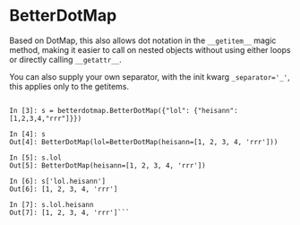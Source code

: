# BetterDotMap

Based on DotMap, this also allows dot notation in the `__getitem__` magic
method, making it easier to call on nested objects without using either loops or directly calling `__getattr__`.

You can also supply your own separator, with the init kwarg
`_separator='_'`, this applies only to the getitems.

```In [1]: import betterdotmap

In [3]: s = betterdotmap.BetterDotMap({"lol": {"heisann": [1,2,3,4,"rrr"]}})

In [4]: s
Out[4]: BetterDotMap(lol=BetterDotMap(heisann=[1, 2, 3, 4, 'rrr']))

In [5]: s.lol
Out[5]: BetterDotMap(heisann=[1, 2, 3, 4, 'rrr'])

In [6]: s['lol.heisann']
Out[6]: [1, 2, 3, 4, 'rrr']

In [7]: s.lol.heisann
Out[7]: [1, 2, 3, 4, 'rrr']```
